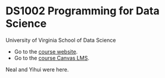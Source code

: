 # DS1002 Programming for Data Science

University of Virginia School of Data Science

- Go to the [course website](https://nmagee.github.io/ds1002/).
- Go to the [course Canvas LMS](https://canvas.its.virginia.edu/courses/78571).

Neal and Yihui were here.
